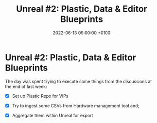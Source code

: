 ﻿---
layout: post 
title:  "Unreal #2: Plastic, Data & Editor Blueprints"
date:   2022-06-13 09:00:00 +0100 
categories: [unreal, sweet-dreams, vips]
---

# Unreal #2: Plastic, Data & Editor Blueprints

The day was spent trying to execute some things from the discussions at the end of last week:

- [x] Set up Plastic Repo for VIPs
- [x] Try to ingest some CSVs from Hardware management tool and;
- [x] Aggregate them within Unreal for export


